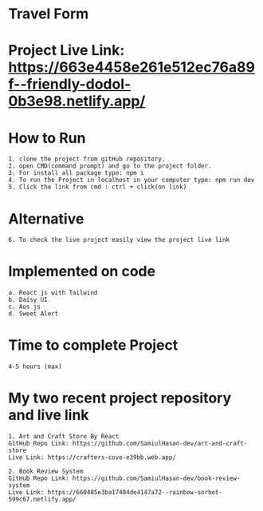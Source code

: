 # Travel Form

# Project Live Link: https://663e4458e261e512ec76a89f--friendly-dodol-0b3e98.netlify.app/

# How to Run 
    1. clone the project from gitHub repository.
    2. open CMD(command prompt) and go to the project folder.
    3. For install all package type: npm i
    4. To run the Project in localhost in your computer type: npm run dev
    5. Click the link from cmd : ctrl + click(on link)
# Alternative
    6. To check the live project easily view the project live link

# Implemented on code
    a. React js with Tailwind 
    b. Daisy UI
    c. Aos js 
    d. Sweet Alert 

# Time to complete Project
    4-5 hours (max)

# My two recent project repository and live link
    1. Art and Craft Store By React
    GitHub Repo Link: https://github.com/SamiulHasan-dev/art-and-craft-store
    Live Link: https://crafters-cove-e39bb.web.app/

    2. Book Review System
    GitHub Repo Link: https://github.com/SamiulHasan-dev/book-review-system
    Live Link: https://660485e3ba17404de4147a72--rainbow-sorbet-599c67.netlify.app/